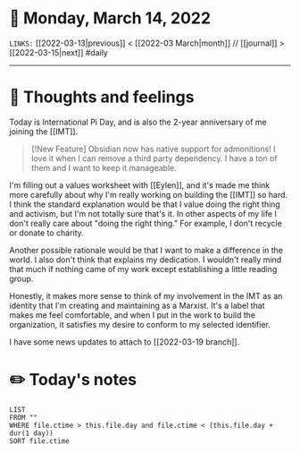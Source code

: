 # 📅 Monday, March 14, 2022
`LINKS:` [[2022-03-13|previous]] < [[2022-03 March|month]] // [[journal]] > [[2022-03-15|next]] 
#daily

---
# 💭 Thoughts and feelings
Today is International Pi Day, and is also the 2-year anniversary of me joining the [[IMT]]. 

> [!New Feature]
> Obsidian now has native support for admonitions! I love it when I can remove a third party dependency. I have a ton of them and I want to keep it manageable. 

I'm filling out a values worksheet with [[Eylen]], and it's made me think more carefully about why I'm really working on building the [[IMT]] so hard. I think the standard explanation would be that I value doing the right thing and activism, but I'm not totally sure that's it. In other aspects of my life I don't really care about "doing the right thing." For example, I don't recycle or donate to charity. 

Another possible rationale would be that I want to make a difference in the world. I also don't think that explains my dedication. I wouldn't really mind that much if nothing came of my work except establishing a little reading group. 

Honestly, it makes more sense to think of my involvement in the IMT as an identity that I'm creating and maintaining as a Marxist. It's a label that makes me feel comfortable, and when I put in the work to build the organization, it satisfies my desire to conform to my selected identifier. 

I have some news updates to attach to [[2022-03-19 branch]]. 

# ✏️ Today's notes
```dataview
LIST 
FROM ""
WHERE file.ctime > this.file.day and file.ctime < (this.file.day + dur(1 day))
SORT file.ctime
```
